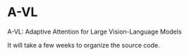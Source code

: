 # A-VL
A-VL: Adaptive Attention for Large Vision-Language Models

It will take a few weeks to organize the source code.
